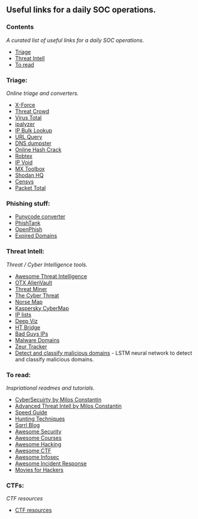 ## Useful links for a daily SOC operations. 

### Contents

*A curated list of useful links for a daily SOC operations.*

- [Triage](#Triage)
- [Threat Intell](#threat-intell)
- [To read](#to-read)

### Triage:

*Online triage and converters.* 

- [X-Force](https://exchange.xforce.ibmcloud.com/new)
- [Threat Crowd](https://www.threatcrowd.org/)
- [Virus Total](https://www.virustotal.com/)
- [ipalyzer](https://www.ipalyzer.com/)
- [IP Bulk Lookup](https://www.infobyip.com/ipbulklookup.php)
- [URL Query](http://urlquery.net/)
- [DNS dumpster](https://dnsdumpster.com/)
- [Online Hash Crack](https://www.onlinehashcrack.com/)
- [Robtex](https://www.robtex.com/)
- [IP Void](http://www.ipvoid.com/)
- [MX Toolbox](http://mxtoolbox.com/SuperTool.aspx)
- [Shodan HQ](https://www.shodan.io/)
- [Censys](https://censys.io/)
- [Packet Total](https://www.packettotal.com/)

### Phishing stuff:

- [Punycode converter](https://www.punycoder.com)
- [PhishTank](https://www.phishtank.com/)
- [OpenPhish](https://openphish.com/)
- [Expired Domains](https://www.expireddomains.net/)

### Threat Intell:

*Threat / Cyber Intelligence tools.*

- [Awesome Threat Intelligence](https://github.com/hslatman/awesome-threat-intelligence)
- [OTX AlienVault](https://otx.alienvault.com/)
- [Threat Miner](https://www.threatminer.org/)
- [The Cyber Threat](http://thecyberthreat.com/cyber-threat-intelligence-feeds/)
- [Norse Map](http://map.norsecorp.com/#/)
- [Kaspersky CyberMap](https://cybermap.kaspersky.com/)
- [IP lists](http://iplists.firehol.org/)
- [Deep Viz](https://intel.deepviz.com/)
- [HT Bridge](https://www.htbridge.com/radar/)
- [Bad Guys IPs](http://cinsscore.com/list/ci-badguys.txt)
- [Malware Domains](http://www.malwaredomains.com/)
- [Zeur Tracker](https://zeustracker.abuse.ch/blocklist.php)
- [Detect and classify malicious domains](https://github.com/andrewaeva/lstm_dga) - LSTM neural network to detect and classify malicious domains.

### To read:

*Inspriational readmes and tutorials.*

- [CyberSecuirty by Milos Constantin](http://www.scoop.it/t/cybersecurity-by-milos-constantin)
- [Advanced Threat Intell by Milos Constantin](http://www.scoop.it/t/advanced-threats-intelligence-technology)
- [Speed Guide](http://www.speedguide.net/)
- [Hunting Techniques](http://sqrrl.com/media/Common-Techniques-for-Hunting.pdf)
- [Sqrrl Blog](http://blog.sqrrl.com/)
- [Awesome Security](https://github.com/sbilly/awesome-security)
- [Awesome Courses](https://github.com/prakhar1989/awesome-courses)
- [Awesome Hacking](https://github.com/carpedm20/awesome-hacking)
- [Awesome CTF](https://github.com/apsdehal/awesome-ctf)
- [Awesome Infosec](https://github.com/onlurking/awesome-infosec)
- [Awesome Incident Response](https://github.com/meirwah/awesome-incident-response)
- [Movies for Hackers](https://github.com/k4m4/movies-for-hackers)

### CTFs:

*CTF resources*

- [CTF resources](https://github.com/ctfs)


